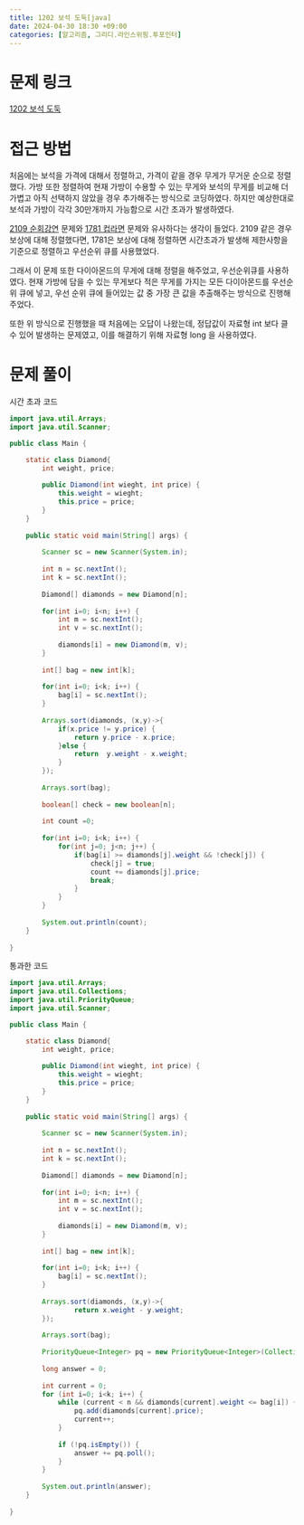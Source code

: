 ```yaml
---
title: 1202 보석 도둑[java]
date: 2024-04-30 18:30 +09:00
categories: [알고리즘, 그리디.라인스위핑.투포인터]
---
```

# 문제 링크
[1202 보석 도둑](https://www.acmicpc.net/problem/1202)

# 접근 방법
처음에는 보석을 가격에 대해서 정렬하고, 가격이 같을 경우 무게가 무거운 순으로 정렬했다. 가방 또한 정렬하여 현재 가방이 수용할 수 있는 무게와 보석의 무게를 비교해 더 가볍고 아직 선택하지 않았을 경우 추가해주는 방식으로 코딩하였다. 하지만 예상한대로 보석과 가방이 각각 30만개까지 가능함으로 시간 초과가 발생하였다.

[2109 순회강연](https://patchpark.github.io/posts/2109/) 문제와 [1781 컵라면](https://patchpark.github.io/posts/1781/) 문제와 유사하다는 생각이 들었다. 2109 같은 경우 보상에 대해 정렬했다면, 1781은 보상에 대해 정렬하면 시간초과가 발생해 제한사항을 기준으로 정렬하고 우선순위 큐를 사용했었다.

그래서 이 문제 또한 다이아몬드의 무게에 대해 정렬을 해주었고, 우선순위큐를 사용하였다. 현재 가방에 담을 수 있는 무게보다 적은 무게를 가지는 모든 다이아몬드를 우선순위 큐에 넣고, 우선 순위 큐에 들어있는 값 중 가장 큰 값을 추출해주는 방식으로 진행해주었다.

또한 위 방식으로 진행했을 때 처음에는 오답이 나왔는데, 정답값이 자료형 int 보다 클 수 있어 발생하는 문제였고, 이를 해결하기 위해 자료형 long 을 사용하였다.

# 문제 풀이
시간 초과 코드
```java
import java.util.Arrays;
import java.util.Scanner;

public class Main {

	static class Diamond{
		int weight, price;
		
		public Diamond(int wieght, int price) {
			this.weight = wieght;
			this.price = price;
		}
	}
	
	public static void main(String[] args) {
		
		Scanner sc = new Scanner(System.in);
		
		int n = sc.nextInt();
		int k = sc.nextInt();
		
		Diamond[] diamonds = new Diamond[n];
		
		for(int i=0; i<n; i++) {
			int m = sc.nextInt();
			int v = sc.nextInt();
			
			diamonds[i] = new Diamond(m, v);
		}
		
		int[] bag = new int[k];
		
		for(int i=0; i<k; i++) {
			bag[i] = sc.nextInt();
		}
		
		Arrays.sort(diamonds, (x,y)->{
			if(x.price != y.price) {
				return y.price - x.price;
			}else {
				return  y.weight - x.weight;
			}
		});
		
		Arrays.sort(bag);
		
		boolean[] check = new boolean[n];
		
		int count =0;
		
		for(int i=0; i<k; i++) {
			for(int j=0; j<n; j++) {
				if(bag[i] >= diamonds[j].weight && !check[j]) {
					check[j] = true;
					count += diamonds[j].price;
					break;
				}
			}
		}
		
		System.out.println(count);
	}
	
}
```

통과한 코드
```java
import java.util.Arrays;
import java.util.Collections;
import java.util.PriorityQueue;
import java.util.Scanner;

public class Main {

	static class Diamond{
		int weight, price;
		
		public Diamond(int wieght, int price) {
			this.weight = wieght;
			this.price = price;
		}
	}
	
	public static void main(String[] args) {
		
		Scanner sc = new Scanner(System.in);
		
		int n = sc.nextInt();
		int k = sc.nextInt();
		
		Diamond[] diamonds = new Diamond[n];
		
		for(int i=0; i<n; i++) {
			int m = sc.nextInt();
			int v = sc.nextInt();
			
			diamonds[i] = new Diamond(m, v);
		}
		
		int[] bag = new int[k];
		
		for(int i=0; i<k; i++) {
			bag[i] = sc.nextInt();
		}
		
		Arrays.sort(diamonds, (x,y)->{
				return x.weight - y.weight;
		});
		
		Arrays.sort(bag);
				
		PriorityQueue<Integer> pq = new PriorityQueue<Integer>(Collections.reverseOrder());
		
		long answer = 0;
		
		int current = 0;
		for (int i=0; i<k; i++) {
            while (current < n && diamonds[current].weight <= bag[i]) {
                pq.add(diamonds[current].price);                
                current++;
            }
            
            if (!pq.isEmpty()) {
                answer += pq.poll();
            }
        }
		
		System.out.println(answer);
	}
	
}

```